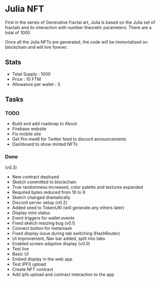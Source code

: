 # Julia NFT

First in the series of Generative fractal art, Julia is based on the Julia set of fractals and its interaction with number theoretic parameters. There are a total of 1000

Once all the Julia NFTs are generated, the code will be immortalized on blockchain and will live forever.

## Stats
- Total Supply : 1000
- Price : 10 FTM
- Allowance per wallet : 3

## Tasks

### TODO
- Build and add roadmap to About
- Firebase website
- Fix mobile site
- Get Pro mee6 for Twitter feed to discord announcements
- Dashboard to show minted NFTs
  
### Done
(v0.3)
- New contract deployed
- Sketch committed to blockchain
- True randomness increased, color palette and textures expanded
- Required bytes reduced from 16 to 9
- Sketch changed dramatically
- Discord server setup
(v0.2)
- Added seed to TokenURI (will generate any others later)
- Display mint status
- Event triggers for wallet events
- Fixed sketch resizing bug
(v0.1)
- Connect button for metamask
- Fixed display issue during tab switching (HashRouter)
- UI improvement, Nav bar added, split into tabs 
- Enabled screen adaptive display
(v0.0)
- Test live
- Basic UI 
- Embed display in the web app
- Test IPFS upload
- Create NFT contract
- Add ipfs upload and contract interaction to the app

